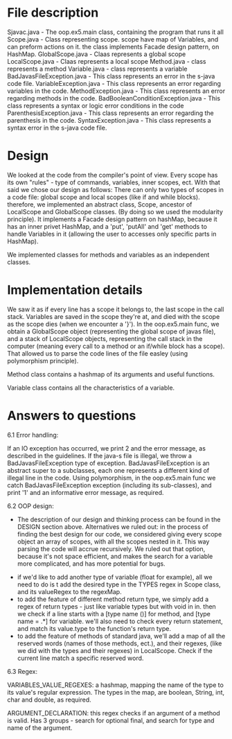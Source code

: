 File description     
=============================
Sjavac.java - The oop.ex5.main class, containing the program that runs it all
Scope.java - Class representing scope. scope have map of Variables, and can preform actions on it.
              the class implements Facade design pattern, on HashMap.
GlobalScope.java - Claas represents a global scope
LocalScope.java - Claas represents a local scope
Method.java - class represents a method
Variable.java - class represents a variable
BadJavasFileException.java - This class represents an error in the s-java code file.
VariableException.java - This class represents an error regarding variables in the code.
MethodException.java - This class represents an error regarding methods in the code.
BadBooleanConditionException.java - This class represents a syntax or logic error conditions in the code
ParenthesisException.java - This class represents an error regarding the parenthesis in the code.
SyntaxException.java - This class represents a syntax error in the s-java code file.

Design
=============================
We looked at the code from the compiler's point of view. Every scope has its own "rules" - type of commands,
variables, inner scopes, ect.
With that said we chose our design as follows:
There can only two types of scopes in a code file: global scope and local scopes (like if and while blocks).
therefore, we implemented an abstract class, Scope, ancestor of LocalScope and GlobalScope classes.
(By doing so we used the modularity principle).
It implements a Facade design pattern on hashMap, because it has an inner privet HashMap,
and a 'put', 'putAll' and 'get' methods to handle Variables in it
(allowing the user to accesses only specific parts in HashMap).

We implemented classes for methods and variables as an independent classes.



Implementation details
=============================
We saw it as if every line has a scope it belongs to, the last scope in the call stack.
Variables are saved in the scope they're at, and died with the scope as the scope dies
(when we encounter a '}').
In the oop.ex5.main func, we obtain a GlobalScope object (representing the global scope of javas file), and a
stack of LocalScope objects, representing the call stack in the computer (meaning every call to a method
or an if/while block has a scope).
That allowed us to parse the code lines of the file easley (using polymorphism principle).

Method class contains a hashmap of its arguments and useful functions.

Variable class contains all the characteristics of a variable.


Answers to questions
=============================
6.1 Error handling:

If an IO exception has occurred, we print 2 and the error message, as described in the guidelines.
If the java-s file is illegal, we throw a BadJavasFileException type of exception.
BadJavasFileException is an abstract super to a subclasses, each one represents a different kind of illegal
line in the code.
Using polymorphism, in the oop.ex5.main func we catch BadJavasFileException exception (including its sub-classes),
and print '1' and an informative error message, as required.


6.2 OOP design:

* The description of our design and thinking process can be found in the DESIGN section above.
Alternatives we ruled out: in the process of finding the best design for our code, we considered giving every
scope object an array of scopes, with all the scopes nested in it. This way parsing the code will accrue
recursively.
We ruled out that option, because it's not space efficient, and makes the search for a variable more
complicated, and has more potential for bugs.

- if we'd like to add another type of variable (float for example), all we need to do is t add the desired
    type in the TYPES regex in Scope class, and its valueRegex to the regexMap.
- to add the feature of different method return type, we simply add a regex of return types - just
    like variable types but with void in in. then we check if a line starts with a [type name ()] for method,
    and [type name = .*] for variable.
    we'll also need to check every return statement, and match its value.type to the function's return type.
- to add the feature of methods of standard java, we'll add a map of all the reserved words (names of those
    methods, ect.), and their regexes, (like we did with the types and their regexes) in LocalScope.
    Check if the current line match a specific reserved word.


6.3 Regex:

VARIABLES_VALUE_REGEXES: a hashmap, mapping the name of the type to its value's regular expression.
    The types in the map, are boolean, String, int, char and double, as required.

ARGUMENT_DECLARATION: this regex checks if an argument of a method is valid.
    Has 3 groups - search for optional final, and search for type and name of the argument.
